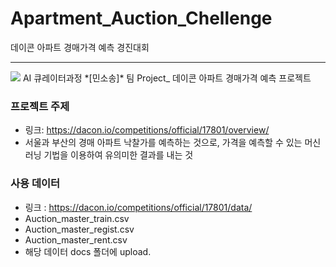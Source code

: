 # Apartment_Auction_Chellenge
데이콘 아파트 경매가격 예측 경진대회 
____
<img src=![intro](https://user-images.githubusercontent.com/38834523/90996417-b1279480-e5f9-11ea-99e6-1bc4aa91602f.png)>
AI 큐레이터과정 *[민소송]* 팀  Project_  데이콘 아파트 경매가격 예측 프로젝트

### 프로젝트 주제
- 링크: https://dacon.io/competitions/official/17801/overview/
- 서울과 부산의 경매 아파트 낙찰가를 예측하는 것으로, 가격을 예측할 수 있는 머신러닝 기법을 이용하여 유의미한 결과를 내는 것

### 사용 데이터
- 링크 : https://dacon.io/competitions/official/17801/data/
- Auction_master_train.csv
- Auction_master_regist.csv
- Auction_master_rent.csv
- 해당 데이터 docs 폴더에 upload.

